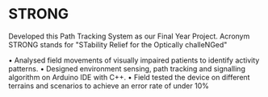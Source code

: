 # STRONG
Developed this Path Tracking System as our Final Year Project. Acronym STRONG stands for "STability Relief for the Optically challeNGed"

• Analysed field movements of visually impaired patients to identify activity patterns.
• Designed environment sensing, path tracking and signalling algorithm on Arduino IDE with C++.
• Field tested the device on different terrains and scenarios to achieve an error rate of under 10%
